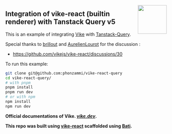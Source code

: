 [<img src="https://vike.dev/vike-readme.svg" align="right" height="90">](https://vike.dev)

## Integration of vike-react (builtin renderer) with Tanstack Query v5

This is an example of integrating [Vike](https://vike.dev) with [Tanstack-Query](https://tanstack.com/query/latest).

Special thanks to [brillout](https://github.com/brillout) and [AurelienLourot](https://github.com/AurelienLourot) for the discussion :
* https://github.com/vikejs/vike-react/discussions/30


To run this example:

```bash
git clone git@github.com:phonzammi/vike-react-query
cd vike-react-query/
# with pnpm
pnpm install
pnpm run dev
# or with npm
npm install
npm run dev
```

**Official documentations of Vike. [_vike.dev_](https://vike.dev).**

**This repo was built using [vike-react](https://github.com/vikejs/vike-react) scaffolded using [Bati](https://batijs.github.io/).**